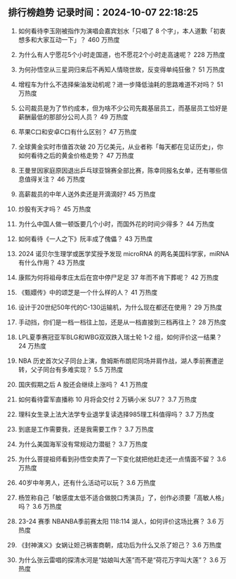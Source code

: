 
## 排行榜趋势 记录时间：2024-10-07 22:18:25
  
  1. 如何看待李玉刚被指作为演唱会嘉宾划水「只唱了 8 个字」，本人道歉「初衷想多和大家互动一下」？ 460 万热度
    
  2. 为什么有人宁愿花5个小时走国道，也不愿花2个小时走高速呢？ 228 万热度
    
  3. 为何孙悟空从三星洞归来后不再知人情晓世故，反变得单纯狂傲？ 51 万热度
    
  4. 增程车为什么不选择柴油发动机呢？进一步降低油耗的思路难道不对吗？ 51 万热度
    
  5. 公司裁员是为了节约成本，但为啥不少公司先裁基层员工，而基层员工恰好是薪酬最低的那部分公司人员？ 49 万热度
    
  6. 苹果C口和安卓C口有什么区别？ 47 万热度
    
  7. 全球黄金实时市值首次破 20 万亿美元，从业者称「每天都在见证历史」，你如何看待之后的黄金价格走势？ 47 万热度
    
  8. 王曼昱因家庭原因退出乒乓球亚锦赛全部比赛，陈幸同报名女单，还有哪些信息值得关注？ 46 万热度
    
  9. 高薪裁员的中年人送外卖还是开滴滴好? 45 万热度
    
  10. 炒股有天才吗？ 45 万热度
    
  11. 为什么中国人做一顿饭要几个小时，而国外花的时间少得多？ 44 万热度
    
  12. 如何看待《一人之下》阮丰成了傀儡？ 43 万热度
    
  13. 2024 诺贝尔生理学或医学奖授予发现 microRNA 的两名美国科学家，miRNA 有什么作用？ 43 万热度
    
  14. 康熙为何将祖母孝庄太后在宫中停尸足足 37 年而不肯下葬呢？ 42 万热度
    
  15. 《甄嬛传》中的颂芝是一个什么样的人？ 41 万热度
    
  16. 设计于20世纪50年代的C-130运输机，为什么现在都还在使用？ 29 万热度
    
  17. 手动挡，你们是一档一档往上加，还是从一档直接到三档再往上？ 28 万热度
    
  18. LPL夏季赛冠亚军BLG和WBG双双跌入瑞士轮 1-2 组，如何评价这一结果？ 24 万热度
    
  19. NBA 历史首次父子同台上演，詹姆斯布朗尼同场并肩作战，湖人季前赛遭逆转，父子同台有多难实现？ 5.5 万热度
    
  20. 国庆假期之后 A 股还会继续上涨吗？ 4.1 万热度
    
  21. 如何看待雷军直播称 10 月将会交付 2 万辆小米 SU7？ 3.7 万热度
    
  22. 理科女生录上法大法学专业退学复读选择985理工科值得吗？ 3.7 万热度
    
  23. 到底是工作需要我，还是我需要工作？ 3.7 万热度
    
  24. 为什么美国海军没有常规动力潜艇？ 3.7 万热度
    
  25. 为什么菩提祖师看到孙悟空卖弄了一下变化就把他赶走还一点情面不留？ 3.6 万热度
    
  26. 40岁中年男人，还有什么活动可以玩？ 3.6 万热度
    
  27. 杨笠称自己「敏感度太低不适合做脱口秀演员」了，创作必须要「高敏人格」吗？ 3.6 万热度
    
  28. 23-24 赛季 NBANBA季前赛太阳 118:114 湖人，如何评价这场比赛？ 3.6 万热度
    
  29. 《封神演义》女娲让妲己祸害商朝，成功后为什么又杀了妲己？ 3.6 万热度
    
  30. 为什么张云雷唱的探清水河是“姑娘叫大莲”而不是“荷花万字叫大莲”？ 3.6 万热度
    
